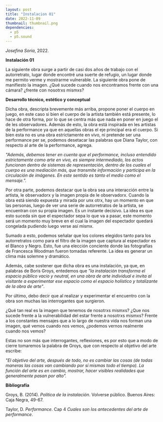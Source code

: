 ```yaml
---
layout: post
title: "Instalacion 01"
date: 2022-11-09
thumbnail: thumbnail.png
dependencies:
  - p5
  - p5.sound
---
```


<div id="div-sketch">
  <script type="text/javascript" src="sketch.js"></script>
</div>

_Josefina Soria_, 2022.

**Instalación 01**

La siguiente obra surge a partir de casi dos años de trabajo con el autorretrato, lugar donde encontré una suerte de refugio, un lugar donde me permito verme y mostrarme vulnerable.
La siguiente obra pone de manifiesto la imagen. 
¿Qué sucede cuando nos encontramos frente con una cámara? 
¿frente con nosotrxs mismxs? 

**Desarrollo técnico, estético y conceptual**

Dicha obra, descripta brevemente más arriba, propone poner el cuerpo en juego, en este caso si bien el cuerpo de la artista también está presente, lo hace de otra forma, por lo que se centra más que nada en poner en juego el de les observadores. Además de esto, la obra está inspirada en les artistas de la performance ya que en aquellas obras el eje principal era el cuerpo. Si bien esta no es una obra estrictamente en vivo, ni pretende ser una performance per se, podemos desetacar las palabras que Diana Taylor, con respecto al arte de la performance, agrega.

_"Además, debemos tener en cuenta que el performance, incluso entendido estrictamente como arte en vivo, es siempre intermediado, los actos funcionan dentro de sistemas de representación, dentro de los cuales el cuerpo es una mediación más, que transmite información y participa en la circulación de ímágenes. En este sentido es tanto el medio como el mensaje."._

Por otra parte, podemos destacar que la obra sea una interacción entre la artista, le observadorx y la imagen propia de le observadorx. Cuando la obra está siendo expuesta y mirada por unx otrx, hay un momento en que las personas, luego de ver una serie de autorretratos de la artista, se encuentran con su propia imagen. Es un instante decisivo. La idea es que esto suceda sin que el espectador sepa lo que va a pasar, este momento será un momento muy breve en el cual la imagen del espectador quedará congelada pudiendo luego verse así mismx. 

Sumado a esto, podemos señalar que los colores elegidos tanto para los autorretratos como para el filtro de la imagen que captura al espectador es el Blanco y Negro. Esto, fue una elección conciente donde las fotografías de Francesca Woodman fueron tomadas referente. La idea es generar un clima más solemne y dramático.

Además, cabe sostener que dicha obra es una instalación, ya que, en palabras de Boris Groys, entedemos que _"la instalación transforma el espacio público vacío y neutral, en una obra de arte individual e invita al visitante a experimentar ese espacio como el espacio holístico y totalizante de la obra de arte"_.

Por último, debo decir que al realizar y experimentar el encuentro con la obra son muchas las interrogantes que surgieron.

¿Qué tan real es la imagen que tenemos de nosotrxs mismxs?
¿Que nos sucede frente a la vulnerabilidad del estar frente a nosotrxs mismxs?
Frente a los constantes mensajes que a lo largo de nuestra vida nos forman una imagen, qué vemos cuando nos vemos, ¿podemos vernos realmente cuando nos vemos? 

Estas no son más que interrogantes, reflexiones, es por esto que a modo de cierre tomaremos la palabra de Groys, que con respecto al objetivo del arte escribe: 

_"El objetivo del arte, después de todo, no es cambiar las cosas (de todas maneras las cosas van cambiando por sí mismas todo el tiempo). La función del arte es en cambio, mostrar, hacer visibles realidades que generalmente pasan por alto"._

**Bibliografía**

Groys, B. (2014). _Política de la instalación_. Volverse público. Buenos Aires: Caja Negra, 49-67.

Taylor, D. _Performance_. Cap 4 _Cuales son los antecedentes del arte de performance_.

